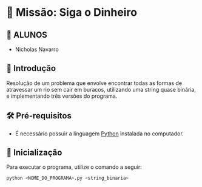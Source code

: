 # 💼 Missão: Siga o Dinheiro

## 🔖 ALUNOS

- Nicholas Navarro

## 🎯 Introdução

Resolução de um problema que envolve encontrar todas as formas de atravessar um rio sem cair em buracos, utilizando uma string quase binária, e implementando três versões do programa.

## 🛠️ Pré-requisitos

- É necessário possuir a linguagem [Python](https://www.python.org/downloads/) instalada no computador.

## 🚀 Inicialização

Para executar o programa, utilize o comando a seguir:

```bash
python <NOME_DO_PROGRAMA>.py <string_binaria>
```